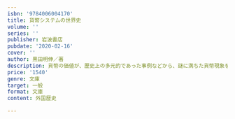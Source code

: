 ```yaml
---
isbn: '9784006004170'
title: 貨幣システムの世界史
volume: ''
series: ''
publisher: 岩波書店
pubdate: '2020-02-16'
cover: ''
author: 黒田明伸／著
description: 貨幣の価値が、歴史上の多元的であった事例などから、謎に満ちた貨幣現象を根本から問い直す。
price: '1540'
genre: 文庫
target: 一般
format: 文庫
content: 外国歴史

---
```

